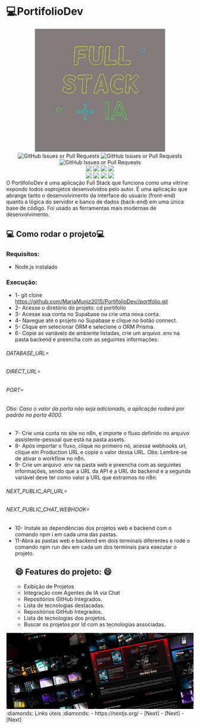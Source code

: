 # :computer:PortifolioDev

<div align="center">
<img src="./.gitassets/fulstack.jpg" width="350px">
<div data-badges>
  <img alt="GitHub Issues or Pull Requests" src="https://img.shields.io/github/stars/MariaMuniz2015/PortifolioDev?style=for-the-badge" alt="GitHub stars" />
<img alt="GitHub Issues or Pull Requests" src="https://img.shields.io/github/forks/MariaMuniz2015/PortifolioDev?style=for-the-badge" alt="GitHub forks" />
<img alt="GitHub Issues or Pull Requests" src="https://img.shields.io/github/issues/MariaMuniz2015/PortifolioDev?style=for-the-badge" alt="GitHub issues" />
<div data-badges>
<img src="https://img.shields.io/badge/React-20232A?style=for-the-badge&logo=react&logoColor=61DAFB"/>
  <img src="https://img.shields.io/badge/next%20js-000000?style=for-the-badge&logo=nextdotjs&logoColor=white"/>
   <img src="https://img.shields.io/badge/nestjs-E0234E?style=for-the-badge&logo=nestjs&logoColor=white"/>
  	 <img src="https://img.shields.io/badge/Node%20js-339933?style=for-the-badge&logo=nodedotjs&logoColor=white"/>
   </div>
  <div data-badges>
   <img src="https://img.shields.io/badge/TypeScript-007ACC?style=for-the-badge&logo=typescript&logoColor=white"/>
   <img src="https://img.shields.io/badge/Prisma-3982CE?style=for-the-badge&logo=Prisma&logoColor=white"/>
   <img src="https://img.shields.io/badge/Supabase-181818?style=for-the-badge&logo=supabase&logoColor=white"/>
   <img src="https://img.shields.io/badge/Tailwind_CSS-38B2AC?style=for-the-badge&logo=tailwind-css&logoColor=white"/>
  </div>
</div>
</div>
O PortifolioDev é uma aplicação Full Stack que funciona como uma vitrine expondo todos osprojetos desenvolvidos pelo autor.
É uma aplicação que abrange tanto o desenvolvimento da interface do usuário (front-end) quanto a lógica do servidor e banco de dados (back-end) em uma única base de código.
Foi usado as ferramentas mais modernas de desenvolvimento.

## :computer: Como rodar o projeto:computer:
### Requisitos: 
- Node.js instalado
### Execução: 
- 1- git clone https://github.com/MariaMuniz2015/PortifolioDev//portfolio.git
- 2- Acesse o diretório do projeto: cd portifolio
- 3- Acesse sua conta no Supabase ou crie uma nova conta.
- 4- Navegue até o projeto no Supabase e clique no botão connect.
- 5- Clique em selecionar ORM e selecione o ORM Prisma.
- 6- Copie as variáveis de ambiente listadas, crie um arquivo .env na pasta backend e preencha com as seguintes informações:
###### DATABASE_URL=
###### DIRECT_URL=
###### PORT=

###### Obs: Caso o valor da porta não seja adicionado, a aplicação rodará por padrão na porta 4000.
- 7- Crie uma conta no site no n8n, e importe o fluxo definido no arquivo assistente-pessoal que está na pasta assets.
- 8- Após importar o fluxo, clique no primeiro nó, acesse webhooks url, clique em Production URL e copie o valor dessa URL. Obs: Lembre-se de ativar o workflow no n8n.
- 9- Crie um arquivo .env na pasta web e preencha com as seguintes informações, sendo que a URL da API é a URL do backend e a segunda variável deve ter como valor a URL que extraimos no n8n:
###### NEXT_PUBLIC_API_URL=
###### NEXT_PUBLIC_CHAT_WEBHOOK=
- 10- Instale as dependências dos projetos web e backend com o comando npm i em cada uma das pastas.
- 11-Abra as pastas web e backend em dois terminais diferentes e rode o comando npm run dev em cada um dos terminais para executar o projeto.
  ## :smile: Features do projeto: :smile:
  - Exibição de Projetos
  - Integração com Agentes de IA via Chat
  - Repositórios GitHub Integrados.
  - Lista de tecnologias destacadas.
  - Repositórios GitHub Integrados.
  - Lista de tecnologias dos projetos.
  - Buscar os projetos por Id com as tecnologias associadas.
<img src="./.gitassets/capa.png" />
:diamonds: Links úteis :diamonds:
- https://nextjs.org/
- [Next]
- [Next]
- [Next]



